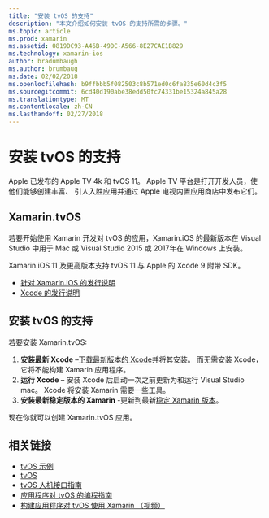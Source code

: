 ```yaml
---
title: "安装 tvOS 的支持"
description: "本文介绍如何安装 tvOS 的支持所需的步骤。"
ms.topic: article
ms.prod: xamarin
ms.assetid: 0819DC93-A46B-49DC-A566-8E27CAE1B829
ms.technology: xamarin-ios
author: bradumbaugh
ms.author: brumbaug
ms.date: 02/02/2018
ms.openlocfilehash: b9ffbbb5f082503c8b571ed0c6fa835e60d4c3f5
ms.sourcegitcommit: 6cd40d190abe38edd50fc74331be15324a845a28
ms.translationtype: MT
ms.contentlocale: zh-CN
ms.lasthandoff: 02/27/2018
---
```

# <a name="installing-tvos-support"></a>安装 tvOS 的支持

Apple 已发布的 Apple TV 4k 和 tvOS 11。 Apple TV 平台是打开开发人员，使他们能够创建丰富、 引人入胜应用并通过 Apple 电视内置应用商店中发布它们。

## <a name="xamarintvos"></a>Xamarin.tvOS

若要开始使用 Xamarin 开发对 tvOS 的应用，Xamarin.iOS 的最新版本在 Visual Studio 中用于 Mac 或 Visual Studio 2015 或 2017年在 Windows 上安装。  

Xamarin.iOS 11 及更高版本支持 tvOS 11 与 Apple 的 Xcode 9 附带 SDK。 

- [针对 Xamarin.iOS 的发行说明](https://developer.xamarin.com/releases/ios/)
- [Xcode 的发行说明](https://developer.apple.com/library/content/releasenotes/DeveloperTools/RN-Xcode/Chapters/Introduction.html#//apple_ref/doc/uid/TP40001051-CH1-SW876)

## <a name="installing-tvos-support"></a>安装 tvOS 的支持

若要安装 Xamarin.tvOS:

1. **安装最新 Xcode** –[下载最新版本的 Xcode](https://developer.apple.com/xcode/download/)并将其安装。 而无需安装 Xcode，它将不能构建 Xamarin 应用程序。 
2. **运行 Xcode** – 安装 Xcode 后启动一次之前更新为和运行 Visual Studio mac。 Xcode 将安装 Xamarin 需要一些工具。
3. **安装最新稳定版本的 Xamarin** -更新到最新[稳定 Xamarin 版本](https://developer.xamarin.com/recipes/cross-platform/ide/change_updates_channel/)。

现在你就可以创建 Xamarin.tvOS 应用。 



## <a name="related-links"></a>相关链接

- [tvOS 示例](https://developer.xamarin.com/samples/tvos/all/)
- [tvOS](https://developer.apple.com/tvos/)
- [tvOS 人机接口指南](https://developer.apple.com/tvos/human-interface-guidelines/)
- [应用程序对 tvOS 的编程指南](https://developer.apple.com/library/prerelease/tvos/documentation/General/Conceptual/AppleTV_PG/)
- [构建应用程序对 tvOS 使用 Xamarin （视频）](https://university.xamarin.com/lightninglectures/tvos-with-xamarin)
